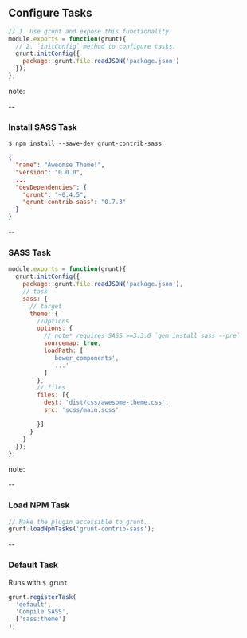 ## Configure Tasks


```js
// 1. Use grunt and expose this functionality
module.exports = function(grunt){
  // 2. `initConfig` method to configure tasks.
  grunt.initConfig({
    package: grunt.file.readJSON('package.json')
  });
};
```
note:

--

### Install SASS Task

`$ npm install --save-dev grunt-contrib-sass`

```json
{
  "name": "Aweomse Theme!",
  "version": "0.0.0",
  ...
  "devDependencies": {
    "grunt": "~0.4.5",
    "grunt-contrib-sass": "0.7.3"
  }
}
```

--

### SASS Task

```js
module.exports = function(grunt){
  grunt.initConfig({
    package: grunt.file.readJSON('package.json'),
    // task
    sass: {
      // target
      theme: {
        //Options
        options: {
          // note* requires SASS >=3.3.0 `gem install sass --pre`
          sourcemap: true,
          loadPath: [
            'bower_components',
            '...'
          ]
        },
        // files
        files: [{
          dest: 'dist/css/awesome-theme.css',
          src: 'scss/main.scss'

        }]
      }
    }
  });
};

```

note:

--

### Load NPM Task

```js
// Make the plugin accessible to grunt.
grunt.loadNpmTasks('grunt-contrib-sass');
```


--

### Default Task

Runs with `$ grunt`

```js
grunt.registerTask(
  'default',
  'Compile SASS',
  ['sass:theme']
);
```
